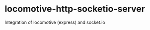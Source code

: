 locomotive-http-socketio-server
===============================

Integration of locomotive (express) and socket.io
